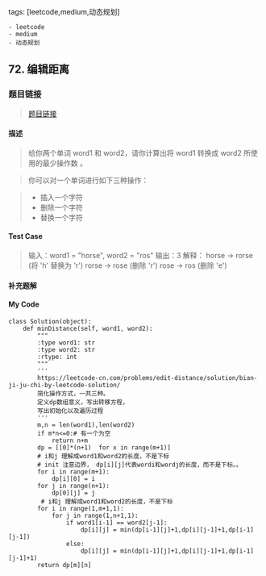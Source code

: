 tags: [leetcode,medium,动态规划]

	- leetcode
	- medium
	- 动态规划

## 72. 编辑距离
### 题目链接
> [题目链接](https://leetcode-cn.com/problems/edit-distance/)

#### 描述
> 给你两个单词 word1 和 word2，请你计算出将 word1 转换成 word2 所使用的最少操作数 。

> 你可以对一个单词进行如下三种操作：

> * 插入一个字符
> * 删除一个字符
> * 替换一个字符



#### Test Case
> 输入：word1 = "horse", word2 = "ros"
输出：3
解释：
horse -> rorse (将 'h' 替换为 'r')
rorse -> rose (删除 'r')
rose -> ros (删除 'e')


#### 补充题解
#### My Code
```
class Solution(object):
    def minDistance(self, word1, word2):
        """
        :type word1: str
        :type word2: str
        :rtype: int
        """
        '''
        https://leetcode-cn.com/problems/edit-distance/solution/bian-ji-ju-chi-by-leetcode-solution/
        简化操作方式，一共三种。
        定义dp数组意义，写出转移方程，
        写出初始化以及遍历过程
        '''
        m,n = len(word1),len(word2)
        if m*n<=0:# 有一个为空
            return n+m 
        dp = [[0]*(n+1)  for x in range(m+1)]
        # i和j 理解成word1和word2的长度，不是下标
        # init 注意边界， dp[i][j]代表wordi和wordj的长度，而不是下标。。
        for i in range(m+1):
            dp[i][0] = i
        for j in range(n+1):
            dp[0][j] = j
         # i和j 理解成word1和word2的长度，不是下标
        for i in range(1,m+1,1):
            for j in range(1,n+1,1):
                if word1[i-1] == word2[j-1]:
                    dp[i][j] = min(dp[i-1][j]+1,dp[i][j-1]+1,dp[i-1][j-1])
                else:
                    dp[i][j] = min(dp[i-1][j]+1,dp[i][j-1]+1,dp[i-1][j-1]+1)
        return dp[m][n]
        
```